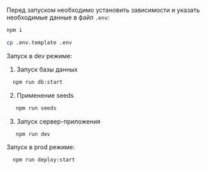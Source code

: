 Перед запуском необходимо установить зависимости и указать необходимые данные в файл `.env`:

```bash
npm i
```

```bash
cp .env.template .env
```

Запуск в dev режиме:

1. Запуск базы данных

```bash
  npm run db:start
```

2. Применение seeds

```bash
   npm run seeds
```

3. Запуск сервер-приложения

```bash
   npm run dev
```

Запуск в prod режиме:

```bash
  npm run deploy:start
```
